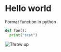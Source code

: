 # Hello world


Format function in python

```python
def foo():
  print("test")
```


![](/posts/images/python-logo.png "Throw up")

